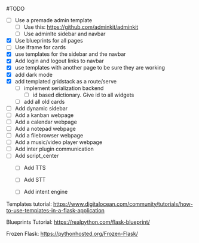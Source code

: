 #TODO
* [ ] Use a premade admin template
    * [ ] Use this: https://github.com/adminkit/adminkit
    * [ ] Use adminlte sidebar and navbar
* [x] Use blueprints for all pages
* [ ] Use iframe for cards
* [x] use templates for the sidebar and the navbar
* [x] Add login and logout links to navbar
* [x] use templates with another page to be sure they are working
* [x] add dark mode
* [x] add templated gridstack as a route/serve
    * [ ] implement serialization backend
        * [ ] id based dictionary. Give id to all widgets
    * [ ] add all old cards
* [ ] Add dynamic sidebar
* [ ] Add a kanban webpage
* [ ] Add a calendar webpage
* [ ] Add a notepad webpage
* [ ] Add a filebrowser webpage
* [ ] Add a music/video player webpage
* [ ] Add inter plugin communication
* [ ] Add script_center
    * [ ] Add TTS
    * [ ] Add STT
    * [ ] Add intent engine


Templates tutorial: https://www.digitalocean.com/community/tutorials/how-to-use-templates-in-a-flask-application

Blueprints Tutorial: https://realpython.com/flask-blueprint/

Frozen Flask: https://pythonhosted.org/Frozen-Flask/
